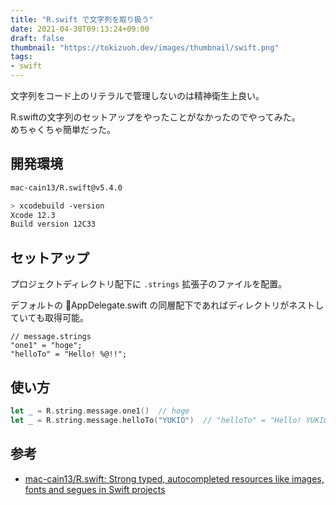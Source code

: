 ```yaml
---
title: "R.swift で文字列を取り扱う"
date: 2021-04-30T09:13:24+09:00
draft: false
thumbnail: "https://tokizuoh.dev/images/thumbnail/swift.png"
tags:
- swift
---
```

  
文字列をコード上のリテラルで管理しないのは精神衛生上良い。  
  
<!--more-->  
  
R.swiftの文字列のセットアップをやったことがなかったのでやってみた。  
めちゃくちゃ簡単だった。  
  
## 開発環境  
  
```bash
mac-cain13/R.swift@v5.4.0

> xcodebuild -version
Xcode 12.3
Build version 12C33
```
  
## セットアップ
  
プロジェクトディレクトリ配下に `.strings` 拡張子のファイルを配置。  
  
デフォルトの AppDelegate.swift の同層配下であればディレクトリがネストしていても取得可能。  
  
```
// message.strings
"one1" = "hoge";
"helloTo" = "Hello! %@!!";
```
  
## 使い方
  
```swift
let _ = R.string.message.one1()  // hoge
let _ = R.string.message.helloTo("YUKIO")  // "helloTo" = "Hello! YUKIO!!";
```
  
## 参考  
  
- [mac-cain13/R.swift: Strong typed, autocompleted resources like images, fonts and segues in Swift projects](https://github.com/mac-cain13/R.swift)  
  